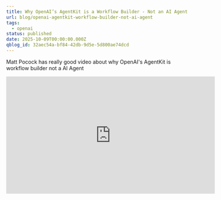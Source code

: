 ```yaml
---
title: Why OpenAI’s AgentKit is a Workflow Builder - Not an AI Agent
url: blog/openai-agentkit-workflow-builder-not-ai-agent
tags:
  - openai
status: published
date: 2025-10-09T00:00:00.000Z
qblog_id: 32aec54a-bf84-42db-9d5e-5d800ae74dcd
---
```


Matt Pocock has really good video about why OpenAI's AgentKit is workflow builder not a AI Agent
<iframe width="560" height="315" src="https://www.youtube-nocookie.com/embed/AtYtuVTZCQU?si=wpEtDLjWnR6YgtNJ" title="YouTube video player" frameborder="0" allow="accelerometer; autoplay; clipboard-write; encrypted-media; gyroscope; picture-in-picture; web-share" referrerpolicy="strict-origin-when-cross-origin" allowfullscreen></iframe>
